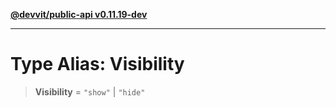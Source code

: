 [**@devvit/public-api v0.11.19-dev**](../../README.md)

---

# Type Alias: Visibility

> **Visibility** = `"show"` \| `"hide"`

